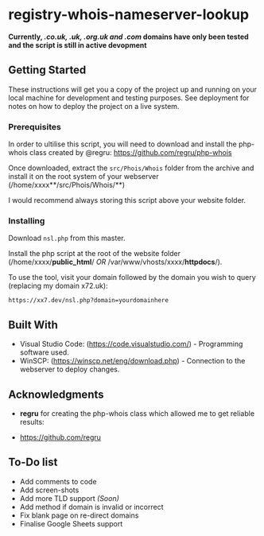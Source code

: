 # registry-whois-nameserver-lookup


**Currently, *.co.uk, .uk, .org.uk and .com* domains have only been tested and the script is still in active devopment**

## Getting Started

These instructions will get you a copy of the project up and running on your local machine for development and testing purposes. See deployment for notes on how to deploy the project on a live system.

### Prerequisites

In order to ultilise this script, you will need to download and install the php-whois class created by @regru: https://github.com/regru/php-whois

Once downloaded, extract the `src/Phois/Whois` folder from the archive and install it on the root system of your webserver (/home/xxxx**/src/Phois/Whois/**)

I would recommend always storing this script above your website folder.

### Installing

Download `nsl.php` from this master.

Install the php script at the root of the website folder (/home/xxxx/**public_html**/ *OR* /var/www/vhosts/xxxx/**httpdocs**/).

To use the tool, visit your domain followed by the domain you wish to query (replacing my domain x72.uk):
```
https://xx7.dev/nsl.php?domain=yourdomainhere
```

## Built With

* Visual Studio Code: (https://code.visualstudio.com/) - Programming software used.
* WinSCP: (https://winscp.net/eng/download.php) - Connection to the webserver to deploy changes.


## Acknowledgments

* **regru** for creating the php-whois class which allowed me to get reliable results:
- https://github.com/regru

## To-Do list

- Add comments to code
- Add screen-shots
- Add more TLD support *(Soon)*
- Add method if domain is invalid or incorrect
- Fix blank page on re-direct domains
- Finalise Google Sheets support
